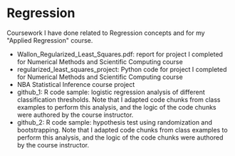# Regression

Coursework I have done related to Regression concepts and for my "Applied Regression" course.  

* Wallon_Regularized_Least_Squares.pdf: report for project I completed for Numerical Methods and Scientific Computing course
* regularized_least_squares_project: Python code for project I completed for Numerical Methods and Scientific Computing course
* NBA Statistical Inference course project  
* github_1: R code sample: logistic regression analysis of different classification thresholds. Note that I adapted code chunks from class examples to perform this analysis, and the logic of the code chunks were authored by the course instructor.  
* github_2: R code sample: hypothesis test using randomization and bootstrapping. Note that I adapted code chunks from class examples to perform this analysis, and the logic of the code chunks were authored by the course instructor.
